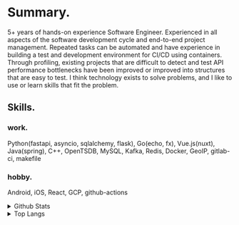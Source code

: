 # Summary.

5+ years of hands-on experience Software Engineer. Experienced in all aspects of the software development cycle and end-to-end project management. Repeated tasks can be automated and have experience in building a test and development environment for CI/CD using containers. Through profiling, existing projects that are difficult to detect and test API performance bottlenecks have been improved or improved into structures that are easy to test. I think technology exists to solve problems, and I like to use or learn skills that fit the problem.

## Skills.
### work.
Python(fastapi, asyncio, sqlalchemy, flask), Go(echo, fx), Vue.js(nuxt), Java(spring), C++, OpenTSDB, MySQL, Kafka, Redis, Docker, GeoIP, gitlab-ci, makefile

### hobby.
Android, iOS, React, GCP, github-actions

<details><summary>Github Stats</summary>
  
  [![Anurag's github stats](https://github-readme-stats.vercel.app/api?username=mcauto)](https://github.com/anuraghazra/github-readme-stats)

</details>

<details><summary>Top Langs</summary>
  
  [![Top Langs](https://github-readme-stats.vercel.app/api/top-langs/?username=mcauto&hide=css,html,C%23)](https://github.com/anuraghazra/github-readme-stats)

</details>
